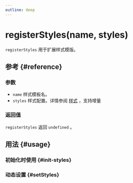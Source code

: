 ```yaml
---
outline: deep
---
```


# registerStyles(name, styles)
`registerStyles` 用于扩展样式模版。

## 参考 {#reference}
<!--@include: @/@views/api/chart/registerStyles/reference.md-->

### 参数
- `name` 样式模板名。
- `styles` 样式配置。详情参阅 [样式](./styles.md) ，支持增量

### 返回值
`registerStyles` 返回 `undefined` 。

## 用法 {#usage}
<script setup>
import InitStylesExtension from '../../@views/api/samples/init-styles-extension/index.vue'
import SetStylesExtension from '../../@views/api/samples/setStyles-extension/index.vue'
</script>

### 初始化时使用 {#init-styles}
<InitStylesExtension />

### 动态设置 {#setStyles}
<SetStylesExtension />